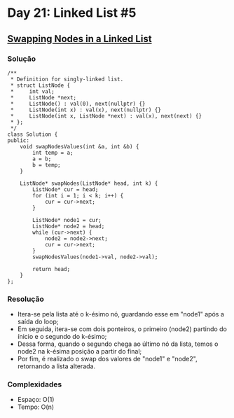 # Day 21: Linked List #5

## [Swapping Nodes in a Linked List](https://leetcode.com/problems/swapping-nodes-in-a-linked-list/)

### Solução
```cpp=
/**
 * Definition for singly-linked list.
 * struct ListNode {
 *     int val;
 *     ListNode *next;
 *     ListNode() : val(0), next(nullptr) {}
 *     ListNode(int x) : val(x), next(nullptr) {}
 *     ListNode(int x, ListNode *next) : val(x), next(next) {}
 * };
 */
class Solution {
public:
    void swapNodesValues(int &a, int &b) {
        int temp = a;
        a = b;
        b = temp;
    }

    ListNode* swapNodes(ListNode* head, int k) {
        ListNode* cur = head;
        for (int i = 1; i < k; i++) {
            cur = cur->next;
        }

        ListNode* node1 = cur;
        ListNode* node2 = head;
        while (cur->next) {
            node2 = node2->next;
            cur = cur->next;
        }
        swapNodesValues(node1->val, node2->val);

        return head;
    }
};
```

### Resolução
* Itera-se pela lista até o k-ésimo nó, guardando esse em "node1" após a saída do loop;
* Em seguida, itera-se com dois ponteiros, o primeiro (node2) partindo do ínicio e o segundo do k-ésimo;
* Dessa forma, quando o segundo chega ao último nó da lista, temos o node2 na k-ésima posição a partir do final;
* Por fim, é realizado o swap dos valores de "node1" e "node2", retornando a lista alterada.

### Complexidades
* Espaço: O(1)
* Tempo: O(n)